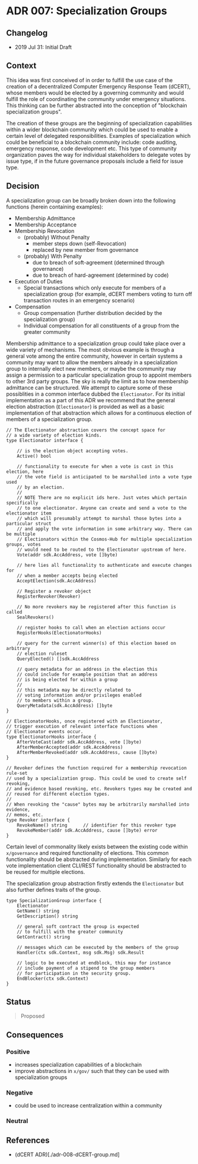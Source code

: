 # ADR 007: Specialization Groups

## Changelog

- 2019 Jul 31: Initial Draft

## Context

This idea was first conceived of in order to fulfill the use case of the creation of a decentralized Computer Emergency Response Team (dCERT), whose members would be elected by a governing community and would fulfill the role of coordinating the community under emergency situations. This thinking can be further abstracted into the conception of "blockchain specialization groups".

The creation of these groups are the beginning of specialization capabilities within a wider blockchain community which could be used to enable a certain level of delegated responsibilities. Examples of specialization which could be beneficial to a blockchain community include: code auditing, emergency response, code development etc. This type of community organization paves the way for individual stakeholders to delegate votes by issue type, if in the future governance proposals include a field for issue type.


## Decision

A specialization group can be broadly broken down into the following functions (herein containing examples):

 - Membership Admittance
 - Membership Acceptance
 - Membership Revocation
   - (probably) Without Penalty
     - member steps down (self-Revocation)
     - replaced by new member from governance
   - (probably) With Penalty
     - due to breach of soft-agreement (determined through governance)
     - due to breach of hard-agreement (determined by code)
 - Execution of Duties
   - Special transactions which only execute for members of a specialization group (for example, dCERT members voting to turn off transaction routes in an emergency scenario)
 - Compensation
   - Group compensation (further distribution decided by the specialization group)
   - Individual compensation for all constituents of a group from the greater community

Membership admittance to a specialization group could take place over a wide variety of mechanisms. The most obvious example is through a general vote among the entire community, however in certain systems a community may want to allow the members already in a specialization group to internally elect new members, or maybe the community may assign a permission to a particular specialization group to appoint members to other 3rd party groups. The sky is really the limit as to how membership admittance can be structured. We attempt to capture some of these possiblities in a common interface dubbed the `Electionator`. For its initial implementation as a part of this ADR we recommend that the general election abstraction (`Electionator`) is provided as well as a basic implementation of that abstraction which allows for a continuous election of members of a specialization group.

``` golang
// The Electionator abstraction covers the concept space for 
// a wide variety of election kinds.  
type Electionator interface {

    // is the election object accepting votes.
    Active() bool 

    // functionality to execute for when a vote is cast in this election, here
    // the vote field is anticipated to be marshalled into a vote type used 
    // by an election. 
    // 
    // NOTE There are no explicit ids here. Just votes which pertain specifically
    // to one electionator. Anyone can create and send a vote to the electionator item
    // which will presumably attempt to marshal those bytes into a particular struct
    // and apply the vote information in some arbitrary way. There can be multiple
    // Electionators within the Cosmos-Hub for multiple specialization groups, votes
    // would need to be routed to the Electionator upstream of here.
    Vote(addr sdk.AccAddress, vote []byte) 

    // here lies all functionality to authenticate and execute changes for
    // when a member accepts being elected
    AcceptElection(sdk.AccAddress) 

    // Register a revoker object
    RegisterRevoker(Revoker)

    // No more revokers may be registered after this function is called
    SealRevokers()

    // register hooks to call when an election actions occur
    RegisterHooks(ElectionatorHooks) 

    // query for the current winner(s) of this election based on arbitrary
    // election ruleset
    QueryElected() []sdk.AccAddress 

    // query metadata for an address in the election this 
    // could include for example position that an address
    // is being elected for within a group   
    // 
    // this metadata may be directly related to 
    // voting information and/or privileges enabled
    // to members within a group. 
    QueryMetadata(sdk.AccAddress) []byte
}

// ElectionatorHooks, once registered with an Electionator, 
// trigger execution of relevant interface functions when 
// Electionator events occur. 
type ElectionatorHooks interface {
    AfterVoteCast(addr sdk.AccAddress, vote []byte)
    AfterMemberAccepted(addr sdk.AccAddress)
    AfterMemberRevoked(addr sdk.AccAddress, cause []byte)
}

// Revoker defines the function required for a membership revocation rule-set
// used by a specialization group. This could be used to create self revoking,
// and evidence based revoking, etc. Revokers types may be created and
// reused for different election types. 
// 
// When revoking the "cause" bytes may be arbitrarily marshalled into evidence,
// memos, etc.
type Revoker interface {
    RevokeName() string      // identifier for this revoker type 
    RevokeMember(addr sdk.AccAddress, cause []byte) error
}
```

Certain level of commonality likely exists between the existing code within `x/governance` and required functionality of elections. This common functionality should be abstracted during implementation. Similarly for each vote implementation client CLI/REST functionality should be abstracted to be reused for multiple elections.

The specialization group abstraction firstly extends the `Electionator` but also further defines traits of the group.

``` golang
type SpecializationGroup interface {
    Electionator 
    GetName() string
    GetDescription() string 

    // general soft contract the group is expected
    // to fulfill with the greater community
    GetContract() string

    // messages which can be executed by the members of the group
    Handler(ctx sdk.Context, msg sdk.Msg) sdk.Result

    // logic to be executed at endblock, this may for instance
    // include payment of a stipend to the group members
    // for participation in the security group.   
    EndBlocker(ctx sdk.Context)
}
```

## Status

> Proposed

## Consequences

### Positive

 - increases specialization capabilities of a blockchain
 - improve abstractions in `x/gov/` such that they can be used with specialization groups

### Negative

 - could be used to increase centralization within a community

### Neutral

## References

 - (dCERT ADR)[./adr-008-dCERT-group.md]
 
